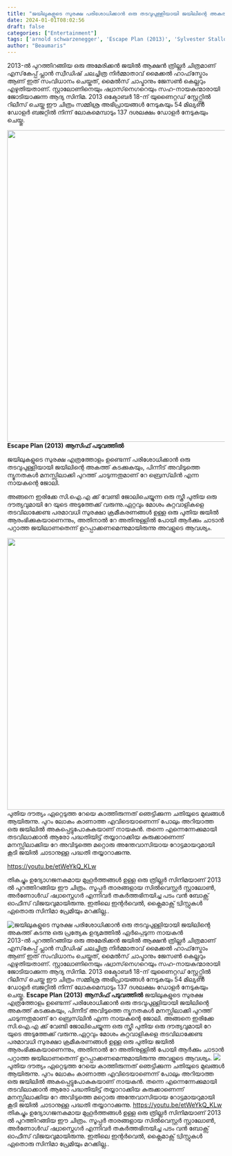 ```yaml
---
title: "ജയിലുകളുടെ സുരക്ഷ പരിശോധിക്കാൻ ഒരു തടവുപുള്ളിയായി ജയിലിന്റെ അകത്ത് കടന്നു ഒരു പ്രത്യേക ഉദ്യമത്തിൽ ഏർപ്പെടുന്ന നായകൻ"
date: 2024-01-01T08:02:56
draft: false
categories: ["Entertainment"]
tags: ['arnold schwarzenegger', 'Escape Plan (2013)', 'Sylvester Stallone']
author: "Beaumaris"
---
```


2013-ൽ പുറത്തിറങ്ങിയ ഒരു അമേരിക്കൻ ജയിൽ ആക്ഷൻ ത്രില്ലർ ചിത്രമാണ് എസ്‌കേപ്പ് പ്ലാൻ സ്വീഡിഷ് ചലച്ചിത്ര നിർമ്മാതാവ് മൈക്കൽ ഹാഫ്‌സ്ട്രോം ആണ് ഇത് സംവിധാനം ചെയ്തത്, മൈൽസ് ചാപ്മാനും ജേസൺ കെല്ലറും എഴുതിയതാണ്. സ്റ്റാലോണിനെയും ഷ്വാസ്‌നെഗറെയും സഹ-നായകന്മാരായി ജോടിയാക്കുന്ന ആദ്യ സിനിമ. 2013 ഒക്ടോബർ 18-ന് യുണൈറ്റഡ് സ്റ്റേറ്റ്സിൽ റിലീസ് ചെയ്ത ഈ ചിത്രം സമ്മിശ്ര അഭിപ്രായങ്ങൾ നേടുകയും 54 മില്യൺ ഡോളർ ബജറ്റിൽ നിന്ന് ലോകമെമ്പാടും 137 ദശലക്ഷം ഡോളർ നേടുകയും ചെയ്തു.

<strong><img class="alignnone size-full wp-image-436339" src="https://cdn.boolokam.com/articles/2024/01/image-w1280.webp" alt="" width="1280" height="720" />Escape Plan (2013)</strong>
<strong>ആസിഫ് പടുവത്തിൽ</strong>

ജയിലുകളുടെ സുരക്ഷ എത്രത്തോളം ഉണ്ടെന്ന് പരിശോധിക്കാൻ ഒരു തടവുപുള്ളിയായി ജയിലിന്റെ അകത്ത് കടക്കുകയും, പിന്നീട് അവിടുത്തെ ന്യൂനതകൾ മനസ്സിലാക്കി പുറത്ത് ചാടുന്നതുമാണ് റേ ബ്രെസ്‌ലിൻ എന്ന നായകന്റെ ജോലി.

അങ്ങനെ ഇരിക്കേ സി.ഐ.എ ക്ക് വേണ്ടി ജോലിചെയ്യുന്ന ഒരു സ്ത്രീ പുതിയ ഒരു ദൗത്യവുമായി റേ യുടെ അടുത്തേക്ക് വരുന്നു.ഏറ്റവും മോശം കുറ്റവാളികളെ തടവിലാക്കേണ്ട പരമാവധി സുരക്ഷാ ക്രമീകരണങ്ങൾ ഉള്ള ഒരു പുതിയ ജയിൽ ആരംഭിക്കുകയാണെന്നും, അതിനാൽ റേ അതിനുള്ളിൽ പോയി ആർക്കും ചാടാൻ പറ്റാത്ത ജയിലാണതെന്ന് ഉറപ്പാക്കണമെന്നുമായിരുന്നു അവളുടെ ആവശ്യം.

<img class="alignnone size-full wp-image-436340" src="https://cdn.boolokam.com/articles/2024/01/wfwfwwff.webp" alt="" width="1200" height="628" />പുതിയ ദൗത്യം ഏറ്റെടുത്ത റേയെ കാത്തിരുന്നത് ഞെട്ടിക്കുന്ന ചതിയുടെ മുഖങ്ങൾ ആയിരുന്നു. പുറം ലോകം കാണാത്ത എവിടെയാണെന്ന് പോലും അറിയാത്ത ഒരു ജയിലിൽ അകപ്പെട്ടുപോകുകയാണ് നായകൻ. തന്നെ എന്നെന്നേക്കുമായി തടവിലാക്കാൻ ആരോ പദ്ധതിയിട്ട് തയ്യാറാക്കിയ കുരുക്കാണെന്ന് മനസ്സിലാക്കിയ റേ അവിടുത്തെ മറ്റൊരു അന്തേവാസിയായ റോട്ടമായറുമായി കൂടി ജയിൽ ചാടാനുള്ള പദ്ധതി തയ്യാറാക്കുന്നു.

https://youtu.be/etWeYkQ_KLw

തികച്ചും ഉദ്യോഗജനകമായ മുഹൂർത്തങ്ങൾ ഉള്ള ഒരു ത്രില്ലർ സിനിമയാണ് 2013 ൽ പുറത്തിറങ്ങിയ ഈ ചിത്രം. സൂപ്പർ താരങ്ങളായ സിൽവെസ്റ്റർ സ്റ്റാലോൺ, അർണോൾഡ് ഷ്വാസ്നെഗർ എന്നിവർ തകർത്തഭിനയിച്ച പടം വൻ ബോക്സ് ഓഫീസ് വിജയവുമായിരുന്നു. ഇതിലെ ഇന്റർവെൽ, ക്ലൈമാക്സ് ട്വിസ്റ്റുകൾ ഏതൊരു സിനിമാ പ്രേമിയും മറക്കില്ല..


![ജയിലുകളുടെ സുരക്ഷ പരിശോധിക്കാൻ ഒരു തടവുപുള്ളിയായി ജയിലിന്റെ അകത്ത് കടന്നു ഒരു പ്രത്യേക ഉദ്യമത്തിൽ ഏർപ്പെടുന്ന നായകൻ](https://cdn.boolokam.com/articles/2024/01/image-w1280.webp)2013-ൽ പുറത്തിറങ്ങിയ ഒരു അമേരിക്കൻ ജയിൽ ആക്ഷൻ ത്രില്ലർ ചിത്രമാണ് എസ്‌കേപ്പ് പ്ലാൻ സ്വീഡിഷ് ചലച്ചിത്ര നിർമ്മാതാവ് മൈക്കൽ ഹാഫ്‌സ്ട്രോം ആണ് ഇത് സംവിധാനം ചെയ്തത്, മൈൽസ് ചാപ്മാനും ജേസൺ കെല്ലറും എഴുതിയതാണ്. സ്റ്റാലോണിനെയും ഷ്വാസ്‌നെഗറെയും സഹ-നായകന്മാരായി ജോടിയാക്കുന്ന ആദ്യ സിനിമ. 2013 ഒക്ടോബർ 18-ന് യുണൈറ്റഡ് സ്റ്റേറ്റ്സിൽ റിലീസ് ചെയ്ത ഈ ചിത്രം സമ്മിശ്ര അഭിപ്രായങ്ങൾ നേടുകയും 54 മില്യൺ ഡോളർ ബജറ്റിൽ നിന്ന് ലോകമെമ്പാടും 137 ദശലക്ഷം ഡോളർ നേടുകയും ചെയ്തു. **Escape Plan (2013)** **ആസിഫ് പടുവത്തിൽ** ജയിലുകളുടെ സുരക്ഷ എത്രത്തോളം ഉണ്ടെന്ന് പരിശോധിക്കാൻ ഒരു തടവുപുള്ളിയായി ജയിലിന്റെ അകത്ത് കടക്കുകയും, പിന്നീട് അവിടുത്തെ ന്യൂനതകൾ മനസ്സിലാക്കി പുറത്ത് ചാടുന്നതുമാണ് റേ ബ്രെസ്‌ലിൻ എന്ന നായകന്റെ ജോലി. അങ്ങനെ ഇരിക്കേ സി.ഐ.എ ക്ക് വേണ്ടി ജോലിചെയ്യുന്ന ഒരു സ്ത്രീ പുതിയ ഒരു ദൗത്യവുമായി റേ യുടെ അടുത്തേക്ക് വരുന്നു.ഏറ്റവും മോശം കുറ്റവാളികളെ തടവിലാക്കേണ്ട പരമാവധി സുരക്ഷാ ക്രമീകരണങ്ങൾ ഉള്ള ഒരു പുതിയ ജയിൽ ആരംഭിക്കുകയാണെന്നും, അതിനാൽ റേ അതിനുള്ളിൽ പോയി ആർക്കും ചാടാൻ പറ്റാത്ത ജയിലാണതെന്ന് ഉറപ്പാക്കണമെന്നുമായിരുന്നു അവളുടെ ആവശ്യം. ![](https://cdn.boolokam.com/articles/2024/01/wfwfwwff.webp)പുതിയ ദൗത്യം ഏറ്റെടുത്ത റേയെ കാത്തിരുന്നത് ഞെട്ടിക്കുന്ന ചതിയുടെ മുഖങ്ങൾ ആയിരുന്നു. പുറം ലോകം കാണാത്ത എവിടെയാണെന്ന് പോലും അറിയാത്ത ഒരു ജയിലിൽ അകപ്പെട്ടുപോകുകയാണ് നായകൻ. തന്നെ എന്നെന്നേക്കുമായി തടവിലാക്കാൻ ആരോ പദ്ധതിയിട്ട് തയ്യാറാക്കിയ കുരുക്കാണെന്ന് മനസ്സിലാക്കിയ റേ അവിടുത്തെ മറ്റൊരു അന്തേവാസിയായ റോട്ടമായറുമായി കൂടി ജയിൽ ചാടാനുള്ള പദ്ധതി തയ്യാറാക്കുന്നു. https://youtu.be/etWeYkQ_KLw തികച്ചും ഉദ്യോഗജനകമായ മുഹൂർത്തങ്ങൾ ഉള്ള ഒരു ത്രില്ലർ സിനിമയാണ് 2013 ൽ പുറത്തിറങ്ങിയ ഈ ചിത്രം. സൂപ്പർ താരങ്ങളായ സിൽവെസ്റ്റർ സ്റ്റാലോൺ, അർണോൾഡ് ഷ്വാസ്നെഗർ എന്നിവർ തകർത്തഭിനയിച്ച പടം വൻ ബോക്സ് ഓഫീസ് വിജയവുമായിരുന്നു. ഇതിലെ ഇന്റർവെൽ, ക്ലൈമാക്സ് ട്വിസ്റ്റുകൾ ഏതൊരു സിനിമാ പ്രേമിയും മറക്കില്ല..
